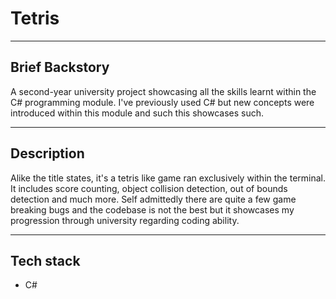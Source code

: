 # Tetris
***
## Brief Backstory
A second-year university project showcasing all the skills learnt within the C# programming module. I've previously used C# but new concepts were introduced within this
module and such this showcases such.
***
## Description
Alike the title states, it's a tetris like game ran exclusively within the terminal. It includes score counting, object collision detection, out of bounds detection
and much more. Self admittedly there are quite a few game breaking bugs and the codebase is not the best but it showcases my progression through university regarding
coding ability.
***
## Tech stack
* C#
